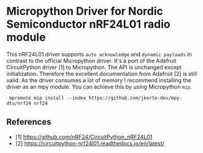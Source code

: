 Micropython Driver for Nordic Semiconductor nRF24L01 radio module
=======================================================================

This nRF24L01 driver supports `auto acknowledge` and `dynamic payloads` in contrast to the official Micropython driver. It's a port of the Adafruit CircuitPython driver [1] to Micropython.
The API is unchanged except initialization. Therefore the excellent documentation from Adafruit [2] is still valid. 
As the driver consumes a lot of memory I recommend installing the driver as an mpy module. You can achieve this by using Micropython `mip`.

```code
 mpremote mip install --index https://github.com/jkorte-dev/mpy-dtu/nrf24 nrf24
```

References
----------

- [1] https://github.com/nRF24/CircuitPython_nRF24L01
- [2] https://circuitpython-nrf24l01.readthedocs.io/en/latest/
